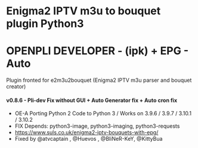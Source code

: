 # Enigma2 IPTV m3u to bouquet plugin Python3
# OPENPLI DEVELOPER - (ipk) + EPG - Auto 

Plugin fronted for e2m3u2bouquet (Enigma2 IPTV m3u parser and bouquet creator)


#### v0.8.6 - Pli-dev Fix without GUI + Auto Generator fix + Auto cron fix 

* OE-A Porting Python 2 Code to Python 3 / Works on 3.9.6 / 3.9.7 / 3.10.1 / 3.10.2
* FIX Depends: python3-image, python3-imaging, python3-requests 
* https://www.suls.co.uk/enigma2-iptv-bouquets-with-epg/
* Fixed by @atvcaptain , @Huevos , @BliNeR-KeY, @KittyBua
